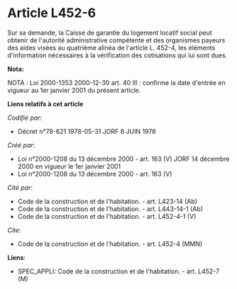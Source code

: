 # Article L452-6

Sur sa demande, la Caisse de garantie du logement locatif social peut obtenir de l'autorité administrative compétente et des
organismes payeurs des aides visées au quatrième alinéa de l'article L. 452-4, les éléments d'information nécessaires à la
vérification des cotisations qui lui sont dues.

**Nota:**

NOTA : Loi 2000-1353 2000-12-30 art. 40 III : confirme la date d'entrée en vigueur au 1er janvier 2001 du présent article.

**Liens relatifs à cet article**

_Codifié par_:

  - Décret n°78-621 1978-05-31 JORF 8 JUIN 1978

_Créé par_:

  - Loi n°2000-1208 du 13 décembre 2000 - art. 163 (V) JORF 14 décembre 2000 en vigueur le 1er janvier 2001
  - Loi n°2000-1208 du 13 décembre 2000 - art. 163 (V)

_Cité par_:

  - Code de la construction et de l'habitation. - art. L423-14 (Ab)
  - Code de la construction et de l'habitation. - art. L443-14-1 (Ab)
  - Code de la construction et de l'habitation. - art. L452-4-1 (V)

_Cite_:

  - Code de la construction et de l'habitation. - art. L452-4 (MMN)

**Liens**:

  - SPEC_APPLI: Code de la construction et de l'habitation. - art. L452-7 (M)
